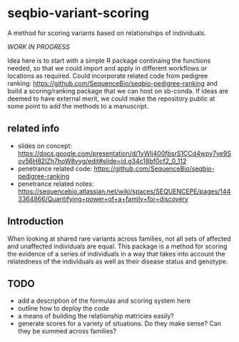 # seqbio-variant-scoring
A method for scoring variants based on relationships of individuals.

*WORK IN PROGRESS*

Idea here is to start with a simple R package continaing the functions needed, so that we could import and apply in different workflows or locations as required.
Could incorporate related code from pedigree ranking: https://github.com/SequenceBio/seqbio-pedigree-ranking
and build a scoring/ranking package that we can host on sb-conda.
If ideas are deemed to have external merit, we could make the repository public at some point to add the methods to a manuscript.


## related info

- slides on concept: https://docs.google.com/presentation/d/1yWlj400fbsrS1CCd4wpy7ve9Sov56H82lZh7hoW8vyg/edit#slide=id.g34c18bf0cf2_0_112
- penetrance related code: https://github.com/SequenceBio/seqbio-pedigree-ranking
- penetrance related notes: https://sequencebio.atlassian.net/wiki/spaces/SEQUENCEPE/pages/1443364866/Quantifying+power+of+a+family+for+discovery


## Introduction
When looking at shared rare variants across families, not all sets of affected and unaffected individuals are equal. 
This package is a method for scoring the evidence of a series of individuals in a way that takes into account the relatedness of the individuals as well as their disease status and genotype.


## TODO 
- add a description of the formulas and scoring system here
- outline how to deploy the code
- a means of building the relationship matricies easily?
- generate scores for a variety of situations. Do they make sense? Can they be summed across families?


